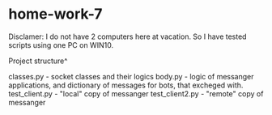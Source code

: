 # home-work-7

Disclamer: I do not have 2 computers here at vacation. So I have tested scripts using one PC on WIN10.

Project structure^

classes.py - socket classes and their logics
body.py - logic of messanger applications, and dictionary of messages for bots, that excheged with.
test_client.py - "local" copy of messanger 
test_client2.py - "remote" copy of messanger 

